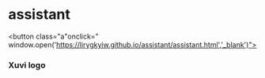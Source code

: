 # assistant


<button class="a"onclick=" window.open('https://lirygkyiw.github.io/assistant/assistant.html','_blank')"><h3>Xuvi logo</h3></button>
